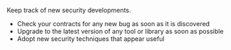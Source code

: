 Keep track of new security developments.

- Check your contracts for any new bug as soon as it is discovered
- Upgrade to the latest version of any tool or library as soon as possible
- Adopt new security techniques that appear useful
